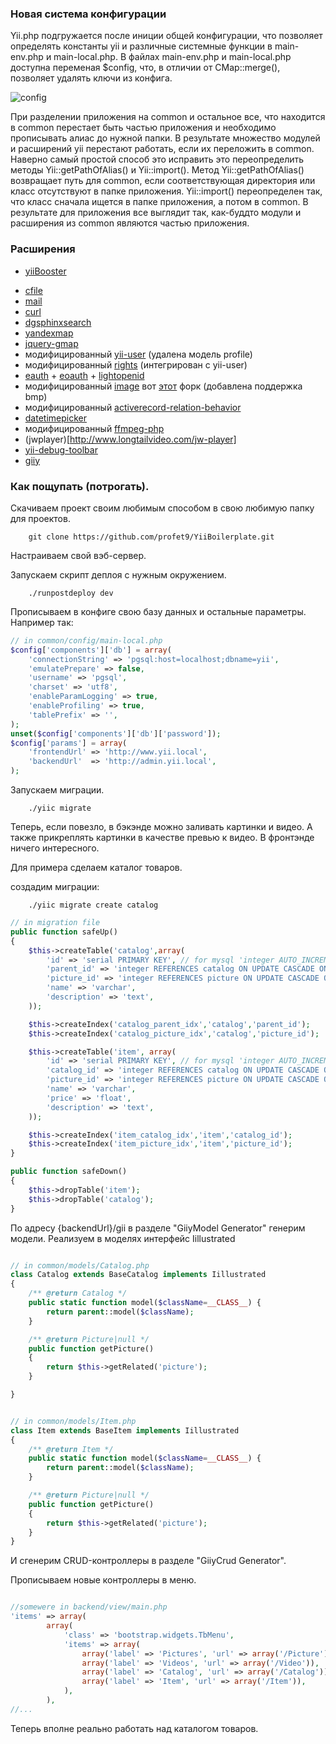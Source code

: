 ### Новая система конфигурации
Yii.php подгружается после иниции общей конфигурации, что позволяет определять константы yii и различные системные функции в main-env.php и main-local.php.
В файлах main-env.php и main-local.php доступна переменая $config, что, в отличии от CMap::merge(), позволяет удалять ключи из конфига.

![config](https://raw.github.com/profet9/YiiBoilerplate/master/doc/config.png)

При разделении приложения на common и остальное все, что находится в common перестает быть частью приложения и необходимо прописывать алиас до нужной папки. В результате множество модулей и расширений yii перестают работать, если их переложить в common. Наверно самый простой способ это исправить это переопределить методы Yii::getPathOfAlias() и Yii::import(). Метод Yii::getPathOfAlias() возвращает путь для common, если соответствующая директория или класс отсутствуют в папке приложения. Yii::import() переопределен так, что класс сначала ищется в папке приложения, а потом в common. В результате для приложения все выглядит так, как-буддто модули и расширения из common являются частью приложения.

### Расширения
* [yiiBooster](http://yii-booster.clevertech.biz/)
- [cfile](http://www.yiiframework.com/extension/cfile/)
- [mail](http://www.yiiframework.com/extension/mail/)
- [curl](http://www.yiiframework.com/extension/curl/)
- [dgsphinxsearch](http://www.yiiframework.com/extension/dgsphinxsearch/)
- [yandexmap](http://www.yiiframework.com/extension/yandexmap/)
- [jquery-gmap](http://www.yiiframework.com/extension/jquery-gmap/)
- модифицированный [yii-user](http://www.yiiframework.com/extension/yii-user/) (удалена модель profile)
- модифицированный [rights](http://www.yiiframework.com/extension/rights/) (интегрирован с yii-user)
- [eauth](https://github.com/Nodge/yii-eauth) + [eoauth](https://github.com/jorgebg/yii-eoauth) + [lightopenid](http://www.yiiframework.com/extension/loid)
- модифицированный [image](http://www.yiiframework.com/extension/image/) вот [этот](https://bitbucket.org/z_bodya/yii-image) форк (добавлена поддержка bmp)
- модифицированный [activerecord-relation-behavior](http://www.yiiframework.com/extension/activerecord-relation-behavior)
- [datetimepicker](http://www.yiiframework.com/extension/datetimepicker/)
- модифицированный [ffmpeg-php](http://github.com/CodeScaleInc/ffmpeg-php)
- (jwplayer)[http://www.longtailvideo.com/jw-player]
- [yii-debug-toolbar](http://www.yiiframework.com/extension/yii-debug-toolbar/)
- [giiy](https://github.com/profet9/giiy)

### Как пощупать (потрогать).

Скачиваем проект своим любимым способом в свою любимую папку для проектов.
```
    git clone https://github.com/profet9/YiiBoilerplate.git
```
Настраиваем свой вэб-сервер.

Запускаем скрипт деплоя с нужным окружением.
```
    ./runpostdeploy dev
```

Прописываем в конфиге свою базу данных и остальные параметры. Например так:
```php
// in common/config/main-local.php
$config['components']['db'] = array(
    'connectionString' => 'pgsql:host=localhost;dbname=yii',
    'emulatePrepare' => false,
    'username' => 'pgsql',
    'charset' => 'utf8',
    'enableParamLogging' => true,
    'enableProfiling' => true,
    'tablePrefix' => '',
);
unset($config['components']['db']['password']);
$config['params'] = array(
    'frontendUrl' => 'http://www.yii.local',
    'backendUrl'  => 'http://admin.yii.local',
);
```

Запускаем миграции.
```
    ./yiic migrate
```

Теперь, если повезло, в бэкэнде можно заливать картинки и видео. А также прикреплять картинки в качестве превью к видео. В фронтэнде ничего интересного.

Для примера сделаем каталог товаров.

создадим миграции:
```
    ./yiic migrate create catalog
```

```php
// in migration file
public function safeUp()
{
    $this->createTable('catalog',array(
        'id' => 'serial PRIMARY KEY', // for mysql 'integer AUTO_INCREMENT PRIMARY KEY'
        'parent_id' => 'integer REFERENCES catalog ON UPDATE CASCADE ON DELETE CASCADE',
        'picture_id' => 'integer REFERENCES picture ON UPDATE CASCADE ON DELETE SET NULL',
        'name' => 'varchar',
        'description' => 'text',
    ));

    $this->createIndex('catalog_parent_idx','catalog','parent_id');
    $this->createIndex('catalog_picture_idx','catalog','picture_id');

    $this->createTable('item', array(
        'id' => 'serial PRIMARY KEY', // for mysql 'integer AUTO_INCREMENT PRIMARY KEY'
        'catalog_id' => 'integer REFERENCES catalog ON UPDATE CASCADE ON DELETE SET NULL',
        'picture_id' => 'integer REFERENCES picture ON UPDATE CASCADE ON DELETE SET NULL',
        'name' => 'varchar',
        'price' => 'float',
        'description' => 'text',
    ));

    $this->createIndex('item_catalog_idx','item','catalog_id');
    $this->createIndex('item_picture_idx','item','picture_id');
}

public function safeDown()
{
    $this->dropTable('item');
    $this->dropTable('catalog');
}

```

По адресу {backendUrl}/gii в разделе "GiiyModel Generator" генерим модели. Реализуем в моделях интерфейс Iillustrated

```php

// in common/models/Catalog.php
class Catalog extends BaseCatalog implements Iillustrated
{
    /** @return Catalog */
	public static function model($className=__CLASS__) {
		return parent::model($className);
	}

    /** @return Picture|null */
    public function getPicture()
    {
        return $this->getRelated('picture');
    }

}

```

```php

// in common/models/Item.php
class Item extends BaseItem implements Iillustrated
{
    /** @return Item */
	public static function model($className=__CLASS__) {
		return parent::model($className);
	}

    /** @return Picture|null */
    public function getPicture()
    {
        return $this->getRelated('picture');
    }
}
```

И сгенерим CRUD-контроллеры в разделе "GiiyCrud Generator".

Прописываем новые контроллеры в меню.

```php

//somewere in backend/view/main.php
'items' => array(
        array(
            'class' => 'bootstrap.widgets.TbMenu',
            'items' => array(
                array('label' => 'Pictures', 'url' => array('/Picture')),
                array('label' => 'Videos', 'url' => array('/Video')),
                array('label' => 'Catalog', 'url' => array('/Catalog')),
                array('label' => 'Item', 'url' => array('/Item')),
            ),
        ),
//...
```

Теперь вполне реально работать над каталогом товаров.